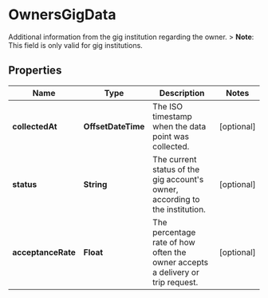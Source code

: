 

# OwnersGigData

Additional information from the gig institution regarding the owner.  > **Note**: This field is only valid for gig institutions. 

## Properties

| Name | Type | Description | Notes |
|------------ | ------------- | ------------- | -------------|
|**collectedAt** | **OffsetDateTime** | The ISO timestamp when the data point was collected. |  [optional] |
|**status** | **String** | The current status of the gig account&#39;s owner, according to the institution. |  [optional] |
|**acceptanceRate** | **Float** | The percentage rate of how often the owner accepts a delivery or trip request. |  [optional] |



